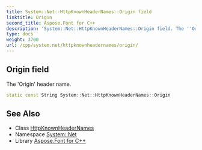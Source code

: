 ```yaml
---
title: System::Net::HttpKnownHeaderNames::Origin field
linktitle: Origin
second_title: Aspose.Font for C++
description: 'System::Net::HttpKnownHeaderNames::Origin field. The ''Origin'' header name in C++.'
type: docs
weight: 3700
url: /cpp/system.net/httpknownheadernames/origin/
---
```

## Origin field


The 'Origin' header name.

```cpp
static const String System::Net::HttpKnownHeaderNames::Origin
```

## See Also

* Class [HttpKnownHeaderNames](../)
* Namespace [System::Net](../../)
* Library [Aspose.Font for C++](../../../)
